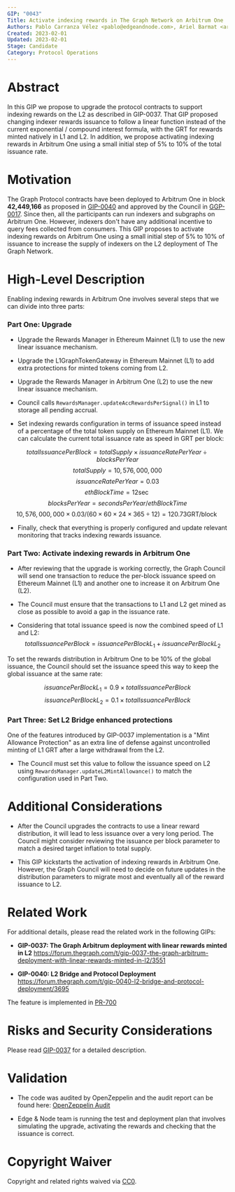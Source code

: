 ```yaml
---
GIP: "0043"
Title: Activate indexing rewards in The Graph Network on Arbitrum One
Authors: Pablo Carranza Vélez <pablo@edgeandnode.com>, Ariel Barmat <ariel@edgeandnode.com>, Tomás Migone <tomas@edgeandnode.com>
Created: 2023-02-01
Updated: 2023-02-01
Stage: Candidate
Category: Protocol Operations
---
```


# Abstract

In this GIP we propose to upgrade the protocol contracts to support indexing rewards on the L2 as described in GIP-0037. That GIP proposed changing indexer rewards issuance to follow a linear function instead of the current exponential / compound interest formula, with the GRT for rewards minted natively in L1 and L2. In addition, we propose activating indexing rewards in Arbitrum One using a small initial step of 5% to 10% of the total issuance rate.

# Motivation

The Graph Protocol contracts have been deployed to Arbitrum One in block **42,449,166** as proposed in [GIP-0040](https://forum.thegraph.com/t/gip-0040-l2-bridge-and-protocol-deployment/3695) and approved by the Council in [GGP-0017](https://snapshot.org/#/council.graphprotocol.eth/proposal/0x8c3c94e6a3064023eac582d609041524c1f41b70bece62f6c58d303faa42b7e8). Since then, all the participants can run indexers and subgraphs on Arbitrum One. However, indexers don't have any additional incentive to query fees collected from consumers. This GIP proposes to activate indexing rewards on Arbitrum One using a small initial step of 5% to 10% of issuance to increase the supply of indexers on the L2 deployment of The Graph Network.

# High-Level Description

Enabling indexing rewards in Arbitrum One involves several steps that we can divide into three parts:

### Part One: Upgrade

- Upgrade the Rewards Manager in Ethereum Mainnet (L1) to use the new linear issuance mechanism.

- Upgrade the L1GraphTokenGateway in Ethereum Mainnet (L1) to add extra protections for minted tokens coming from L2.

- Upgrade the Rewards Manager in Arbitrum One (L2) to use the new linear issuance mechanism.

- Council calls `RewardsManager.updateAccRewardsPerSignal()` in L1 to storage all pending accrual.

- Set indexing rewards configuration in terms of issuance speed instead of a percentage of the total token supply on Ethereum Mainnet (L1). We can calculate the current total issuance rate as speed in GRT per block:

$$ totalIssuancePerBlock = totalSupply \times issuanceRatePerYear \div blocksPerYear $$
$$ totalSupply = 10,576,000,000 $$
$$ issuanceRatePerYear = 0.03 $$
$$ ethBlockTime = 12 \text{sec}\ $$
$$ blocksPerYear = secondsPerYear / ethBlockTime $$
$$ 10,576,000,000 \times 0.03 / (60 \times 60 \times 24 \times 365 \div 12) = 120.73 \text{GRT/block}\ $$

- Finally, check that everything is properly configured and update relevant monitoring that tracks indexing rewards issuance.

### Part Two: Activate indexing rewards in Arbitrum One

- After reviewing that the upgrade is working correctly, the Graph Council will send one transaction to reduce the per-block issuance speed on Ethereum Mainnet (L1) and another one to increase it on Arbitrum One (L2).

- The Council must ensure that the transactions to L1 and L2 get mined as close as possible to avoid a gap in the issuance rate.

- Considering that total issuance speed is now the combined speed of L1 and L2:
  $$ totalIssuancePerBlock = issuancePerBlockL_1 + issuancePerBlockL_2 $$

To set the rewards distribution in Arbitrum One to be 10% of the global issuance, the Council should set the issuance speed this way to keep the global issuance at the same rate:

$$ issuancePerBlockL_1 = 0.9 \times totalIssuancePerBlock $$
$$ issuancePerBlockL_2 = 0.1 \times totalIssuancePerBlock $$

### Part Three: Set L2 Bridge enhanced protections

One of the features introduced by GIP-0037 implementation is a "Mint Allowance Protection" as an extra line of defense against uncontrolled minting of L1 GRT after a large withdrawal from the L2.

- The Council must set this value to follow the issuance speed on L2 using `RewardsManager.updateL2MintAllowance()` to match the configuration used in Part Two.

# Additional Considerations

- After the Council upgrades the contracts to use a linear reward distribution, it will lead to less issuance over a very long period. The Council might consider reviewing the issuance per block parameter to match a desired target inflation to total supply.

- This GIP kickstarts the activation of indexing rewards in Arbitrum One. However, the Graph Council will need to decide on future updates in the distribution parameters to migrate most and eventually all of the reward issuance to L2.

# Related Work

For additional details, please read the related work in the following GIPs:

- **GIP-0037: The Graph Arbitrum deployment with linear rewards minted in L2**
  https://forum.thegraph.com/t/gip-0037-the-graph-arbitrum-deployment-with-linear-rewards-minted-in-l2/3551

- **GIP-0040: L2 Bridge and Protocol Deployment**
  https://forum.thegraph.com/t/gip-0040-l2-bridge-and-protocol-deployment/3695

The feature is implemented in [PR-700](https://github.com/graphprotocol/contracts/pull/700)

# Risks and Security Considerations

Please read [GIP-0037](https://forum.thegraph.com/t/gip-0037-the-graph-arbitrum-deployment-with-linear-rewards-minted-in-l2/3551#risks-and-security-considerations-20) for a detailed description.

# Validation

- The code was audited by OpenZeppelin and the audit report can be found here: [OpenZeppelin Audit](https://github.com/graphprotocol/contracts/blob/12f17994f73603ff683abaaf53d19b8a588dbf8b/audits/OpenZeppelin/2022-11-graph-linear-rewards.pdf)

- Edge & Node team is running the test and deployment plan that involves simulating the upgrade, activating the rewards and checking that the issuance is correct.

# Copyright Waiver

Copyright and related rights waived via [CC0](https://creativecommons.org/publicdomain/zero/1.0/).
